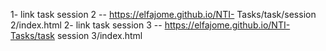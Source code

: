 1- link task session 2
-- https://elfajome.github.io/NTI- Tasks/task/session 2/index.html
2- link task session 3
-- https://elfajome.github.io/NTI-Tasks/task session 3/index.html
